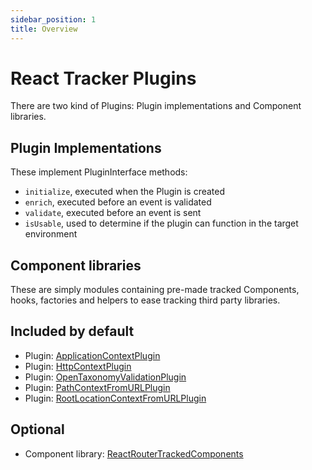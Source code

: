 ```yaml
---
sidebar_position: 1
title: Overview
---
```


# React Tracker Plugins

There are two kind of Plugins: Plugin implementations and Component libraries.

## Plugin Implementations
These implement PluginInterface methods:
- `initialize`, executed when the Plugin is created
- `enrich`, executed before an event is validated
- `validate`, executed before an event is sent
- `isUsable`, used to determine if the plugin can function in the target environment

## Component libraries
These are simply modules containing pre-made tracked Components, hooks, factories and helpers to ease tracking third party libraries.

## Included by default
- Plugin: [ApplicationContextPlugin](/tracking/react/plugins/application-context-plugin.md)
- Plugin: [HttpContextPlugin](/tracking/react/plugins/http-context-plugin.md)
- Plugin: [OpenTaxonomyValidationPlugin](/tracking/react/plugins/open-taxonomy-validation-plugin.md)
- Plugin: [PathContextFromURLPlugin](/tracking/react/plugins/path-context-from-url-plugin.md)
- Plugin: [RootLocationContextFromURLPlugin](/tracking/react/plugins/root-location-context-from-url-plugin.md)

## Optional
- Component library: [ReactRouterTrackedComponents](/tracking/react/plugins/react-router-tracked-components-plugin.md)

